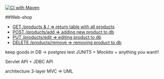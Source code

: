 [![CI with Maven](https://github.com/PolyakPavlo/shop/actions/workflows/products.yml/badge.svg)](https://github.com/PolyakPavlo/shop/actions/workflows/products.yml)

##Web-shop
- [GET /products & / => return table with all products]()
- [POST /products/add => adding new product to db]()
- [PUT /products/edit => editing  product to db]()
- [DELETE /products/remove => removing product to db]()

keep goods in DB -> postgres
test JUNIT5 + Mockito + anything you want!!

Servlet API + JDBC API

architecture 3-layer MVC => UML
